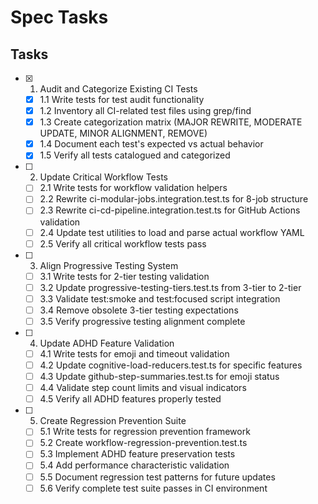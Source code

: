# Spec Tasks

## Tasks

- [x] 1. Audit and Categorize Existing CI Tests
  - [x] 1.1 Write tests for test audit functionality
  - [x] 1.2 Inventory all CI-related test files using grep/find
  - [x] 1.3 Create categorization matrix (MAJOR REWRITE, MODERATE UPDATE, MINOR
        ALIGNMENT, REMOVE)
  - [x] 1.4 Document each test's expected vs actual behavior
  - [x] 1.5 Verify all tests catalogued and categorized

- [ ] 2. Update Critical Workflow Tests
  - [ ] 2.1 Write tests for workflow validation helpers
  - [ ] 2.2 Rewrite ci-modular-jobs.integration.test.ts for 8-job structure
  - [ ] 2.3 Rewrite ci-cd-pipeline.integration.test.ts for GitHub Actions
        validation
  - [ ] 2.4 Update test utilities to load and parse actual workflow YAML
  - [ ] 2.5 Verify all critical workflow tests pass

- [ ] 3. Align Progressive Testing System
  - [ ] 3.1 Write tests for 2-tier testing validation
  - [ ] 3.2 Update progressive-testing-tiers.test.ts from 3-tier to 2-tier
  - [ ] 3.3 Validate test:smoke and test:focused script integration
  - [ ] 3.4 Remove obsolete 3-tier testing expectations
  - [ ] 3.5 Verify progressive testing alignment complete

- [ ] 4. Update ADHD Feature Validation
  - [ ] 4.1 Write tests for emoji and timeout validation
  - [ ] 4.2 Update cognitive-load-reducers.test.ts for specific features
  - [ ] 4.3 Update github-step-summaries.test.ts for emoji status
  - [ ] 4.4 Validate step count limits and visual indicators
  - [ ] 4.5 Verify all ADHD features properly tested

- [ ] 5. Create Regression Prevention Suite
  - [ ] 5.1 Write tests for regression prevention framework
  - [ ] 5.2 Create workflow-regression-prevention.test.ts
  - [ ] 5.3 Implement ADHD feature preservation tests
  - [ ] 5.4 Add performance characteristic validation
  - [ ] 5.5 Document regression test patterns for future updates
  - [ ] 5.6 Verify complete test suite passes in CI environment
